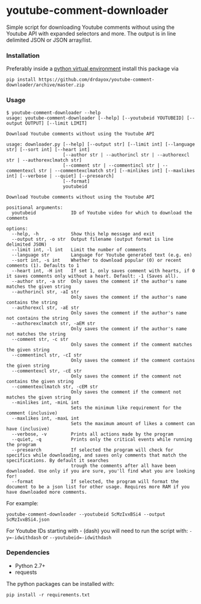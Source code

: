 # youtube-comment-downloader
Simple script for downloading Youtube comments without using the Youtube API with expanded selectors and more. The output is in line delimited JSON or JSON array/list.

### Installation

Preferably inside a [python virtual environment](https://virtualenv.pypa.io/en/latest/) install this package via

```
pip install https://github.com/drdayox/youtube-comment-downloader/archive/master.zip
```

### Usage
```
$ youtube-comment-downloader --help
usage: youtube-comment-downloader [--help] [--youtubeid YOUTUBEID] [--output OUTPUT] [--limit LIMIT]

Download Youtube comments without using the Youtube API

usage: downloader.py [--help] [--output str] [--limit int] [--language str] [--sort int] [--heart int]
                     [--author str | --authorincl str | --authorexcl str | --authorexclmatch str]
                     [--comment str | --commentincl str | --commentexcl str | --commentexclmatch str] [--minlikes int] [--maxlikes int] [--verbose | --quiet] [--presearch]
                     [--format]
                     youtubeid

Download Youtube comments without using the Youtube API

positional arguments:
  youtubeid             ID of Youtube video for which to download the comments

options:
  --help, -h            Show this help message and exit
  --output str, -o str  Output filename (output format is line delimited JSON)
  --limit int, -l int   Limit the number of comments
  --language str        Language for Youtube generated text (e.g. en)
  --sort int, -s int    Whether to download popular (0) or recent comments (1). Defaults to 1
  --heart int, -H int   If set 1, only saves comment with hearts, if 0 it saves comments only without a heart. Default: -1 (Saves all).
  --author str, -a str  Only saves the comment if the author's name matches the given string
  --authorincl str, -aI str
                        Only saves the comment if the author's name contains the string
  --authorexcl str, -aE str
                        Only saves the comment if the author's name not contains the string
  --authorexclmatch str, -aEM str
                        Only saves the comment if the author's name not matches the string
  --comment str, -c str
                        Only saves the comment if the comment matches the given string
  --commentincl str, -cI str
                        Only saves the comment if the comment contains the given string
  --commentexcl str, -cE str
                        Only saves the comment if the comment not contains the given string
  --commentexclmatch str, -cEM str
                        Only saves the comment if the comment not matches the given string
  --minlikes int, -minL int
                        Sets the minimum like requirement for the comment (inclusive)
  --maxlikes int, -maxL int
                        Sets the maximum amount of likes a comment can have (inclusive)
  --verbose, -v         Prints all actions made by the program
  --quiet, -q           Prints only the critical events while running the program
  --presearch           If selected the program will check for specifics while downloading, and saves only comments that match the specifications. By default it searches
                        trough the comments after all have been downloaded. Use only if you are sure, you'll find what you are looking for!
  --format              If selected, the program will format the document to be a json list for other usage. Requires more RAM if you have downloaded more comments.
```

For example:
```
youtube-comment-downloader --youtubeid ScMzIvxBSi4 --output ScMzIvxBSi4.json
```

For Youtube IDs starting with - (dash) you will need to run the script with:
`-y=-idwithdash` or `--youtubeid=-idwithdash`

### Dependencies
* Python 2.7+
* requests

The python packages can be installed with:

    pip install -r requirements.txt
